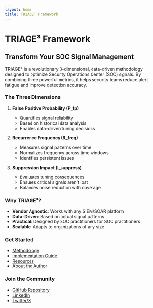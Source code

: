 ```yaml
---
layout: home
title: TRIAGE³ Framework
---
```


# TRIAGE³ Framework

## Transform Your SOC Signal Management

TRIAGE³ is a revolutionary 3-dimensional, data-driven methodology designed to optimize Security Operations Center (SOC) signals. By combining three powerful metrics, it helps security teams reduce alert fatigue and improve detection accuracy.

### The Three Dimensions

1. **False Positive Probability (P_fp)**
   - Quantifies signal reliability
   - Based on historical data analysis
   - Enables data-driven tuning decisions

2. **Recurrence Frequency (R_freq)**
   - Measures signal patterns over time
   - Normalizes frequency across time windows
   - Identifies persistent issues

3. **Suppression Impact (I_suppress)**
   - Evaluates tuning consequences
   - Ensures critical signals aren't lost
   - Balances noise reduction with coverage

### Why TRIAGE³?

- **Vendor Agnostic**: Works with any SIEM/SOAR platform
- **Data-Driven**: Based on actual signal patterns
- **Practical**: Designed by SOC practitioners for SOC practitioners
- **Scalable**: Adapts to organizations of any size

### Get Started

- [Methodology](https://Blackbird2Raven.github.io/triage-cubed/methodology)
- [Implementation Guide](https://Blackbird2Raven.github.io/triage-cubed/implementation)
- [Resources](https://Blackbird2Raven.github.io/triage-cubed/resources)
- [About the Author](https://Blackbird2Raven.github.io/triage-cubed/about)

### Join the Community

- [GitHub Repository](https://github.com/Blackbird2Raven/triage-cubed)
- [LinkedIn](https://www.linkedin.com/in/siddhant-mishra-b190b630/)
- [Twitter/X](https://x.com/SiddhantMishra_) 
